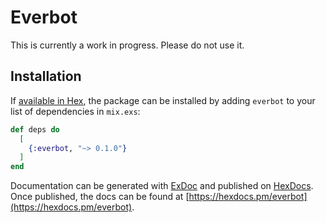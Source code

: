 # Everbot

This is currently a work in progress. Please do not use it.

## Installation

If [available in Hex](https://hex.pm/docs/publish), the package can be installed
by adding `everbot` to your list of dependencies in `mix.exs`:

```elixir
def deps do
  [
    {:everbot, "~> 0.1.0"}
  ]
end
```

Documentation can be generated with [ExDoc](https://github.com/elixir-lang/ex_doc)
and published on [HexDocs](https://hexdocs.pm). Once published, the docs can
be found at [https://hexdocs.pm/everbot](https://hexdocs.pm/everbot).

